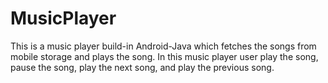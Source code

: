 # MusicPlayer
This is a music player build-in Android-Java which fetches the songs from mobile storage and plays the song. 
In this music player user play the song, pause the song, play the next song, and play the previous song.
